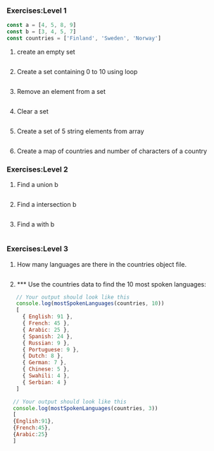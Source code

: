 ### Exercises:Level 1

```js
const a = [4, 5, 8, 9]
const b = [3, 4, 5, 7]
const countries = ['Finland', 'Sweden', 'Norway']
```

1. create an empty set
```js
```
2. Create a set containing 0 to 10 using loop
```js
```
3. Remove an element from a set
```js
```
4. Clear a set
```js
```
5. Create a set of 5 string elements from array
```js
```
6. Create a map of countries and number of characters of a country

### Exercises:Level 2

1. Find a union b
```js
```
2. Find a intersection b
```js
```
3. Find a with b
```js
```
### Exercises:Level 3

1. How many languages are there in the countries object file.

```js
```

2. \*\*\* Use the countries data to find the 10 most spoken languages:

```js
   // Your output should look like this
   console.log(mostSpokenLanguages(countries, 10))
   [
     { English: 91 },
     { French: 45 },
     { Arabic: 25 },
     { Spanish: 24 },
     { Russian: 9 },
     { Portuguese: 9 },
     { Dutch: 8 },
     { German: 7 },
     { Chinese: 5 },
     { Swahili: 4 },
     { Serbian: 4 }
   ]

  // Your output should look like this
  console.log(mostSpokenLanguages(countries, 3))
  [
  {English:91},
  {French:45},
  {Arabic:25}
  ]
```

```js

```
